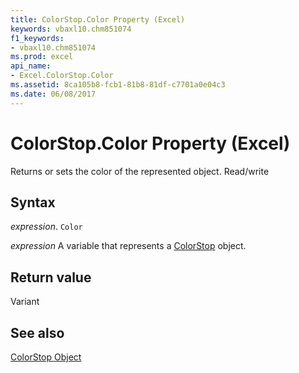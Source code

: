```yaml
---
title: ColorStop.Color Property (Excel)
keywords: vbaxl10.chm851074
f1_keywords:
- vbaxl10.chm851074
ms.prod: excel
api_name:
- Excel.ColorStop.Color
ms.assetid: 8ca105b8-fcb1-81b8-81df-c7701a0e04c3
ms.date: 06/08/2017
---
```



# ColorStop.Color Property (Excel)

Returns or sets the color of the represented object. Read/write


## Syntax

 _expression_. `Color`

 _expression_ A variable that represents a [ColorStop](Excel.ColorStop.md) object.


## Return value

Variant


## See also


[ColorStop Object](Excel.ColorStop.md)

